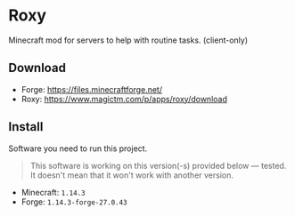# Roxy

Minecraft mod for servers to help with routine tasks. (client-only)

## Download

- Forge: https://files.minecraftforge.net/
- Roxy: https://www.magictm.com/p/apps/roxy/download

## Install

Software you need to run this project.

> This software is working on this version(-s) provided below — tested. It doesn't mean that it won't work with another version.

- Minecraft: `1.14.3`
- Forge: `1.14.3-forge-27.0.43`
